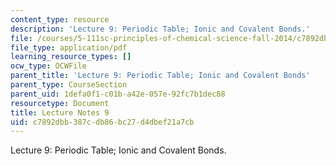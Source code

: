 ```yaml
---
content_type: resource
description: 'Lecture 9: Periodic Table; Ionic and Covalent Bonds.'
file: /courses/5-111sc-principles-of-chemical-science-fall-2014/c7892dbb387cdb86bc27d4dbef21a7cb_MIT5_111F14_Lec9.pdf
file_type: application/pdf
learning_resource_types: []
ocw_type: OCWFile
parent_title: 'Lecture 9: Periodic Table; Ionic and Covalent Bonds'
parent_type: CourseSection
parent_uid: 1defa0f1-c01b-a42e-057e-92fc7b1dec88
resourcetype: Document
title: Lecture Notes 9
uid: c7892dbb-387c-db86-bc27-d4dbef21a7cb
---
```

Lecture 9: Periodic Table; Ionic and Covalent Bonds.


